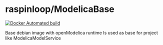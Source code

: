 # raspinloop/ModelicaBase
[![Docker Automated build](https://img.shields.io/docker/automated/raspinloop/openmodelicabase)]( https://cloud.docker.com/u/raspinloop/repository/docker/raspinloop/openmodelicabase)

Base debian image with openModelica runtime
Is used as base for project like ModelicaModelService 
